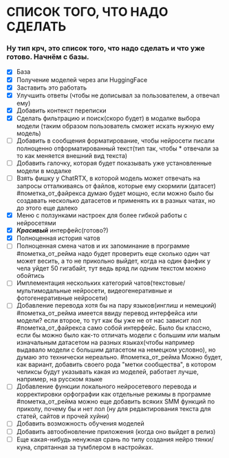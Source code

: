 # СПИСОК ТОГО, ЧТО НАДО СДЕЛАТЬ
### Ну тип крч, это список того, что надо сделать и что уже готово. Начнём с базы.
- [x] База
- [x] Получение моделей через апи HuggingFace
- [x]  Заставить это работать
- [x] Улучшить ответы (чтобы не дописывал за пользователем, а отвечал ему)
- [x] Добавить контекст переписки
- [x] Сделать фильтрацию и поиск(скоро будет) в модалке выбора модели (таким образом пользователь сможет искать нужную ему модель)
- [ ] Добавить в сообщения форматирование, чтобы нейросети писали полноценно отформатированный текст(тип так, чтобы * отвечали за то как меняется внешний вид текста)
- [ ] Добавить галочку, которая будет показывать уже установленные модели в модалке
- [ ] Взять фишку у ChatRTX, в которой модель может отвечать на запросы отталкиваясь от файлов, которые ему скормили (датасет) #пометка_от_файрекса думаю будет мощно, если можно было бы создавать несколько датасетов и применять их в разных чатах, но до этого еще далеко
- [x] Меню с ползунками настроек для более гибкой работы с нейросетями
- [x] ***Красивый*** интерфейс(готово?)
- [x] Полноценная история чатов
- [ ] Полноценная смена чатов и их запоминание в программе #пометка_от_рейма надо будет проверить еще сколько один чат может весить, а то не прикольно выйдет, когда на один фанфик у чела уйдет 50 гигабайт, тут ведь вряд ли одним текстом можно обойтись
- [ ] Имплементация нескольких категорий чатов(текстовые/мультимодальные нейросети, видеогенеративные и фотогенеративные нейросети)
- [ ] Добавление перевода хотя бы на пару языков(инглиш и немецкий) #пометка_от_рейма имеется ввиду перевод интерфейса или модели? если второе, то тут как бы уже не от нас зависит лол #пометка_от_файрекса само собой интерфейс. Было бы классно, если бы можно было как-то отличать модели с большим или малым изначальным датасетом на разных языках(чтобы например выдавало модели с большим датасетом на немецком условно), но думаю это технически нереально. #пометка_от_рейма Можно будет, как вариант, добавить своего рода "метки сообщества", в котором челиксы будут указывать какая из моделей, работает лучше, например, на русском языке
- [ ] Добавление функции локального нейросетевого перевода и корректировки орфографии как отдельные режимы в программе #пометка_от_рейма можно еще добавить всяких SMM функций по приколу, почему бы и нет лол (ну для редактирования текста для статей, сайтов и прочей хуйни)
- [ ] Добавить возможность обучения моделей
- [ ] Добавить автообновление приложения (когда оно выйдет в релиз)
- [ ] Еще какая-нибудь ненужная срань по типу создания нейро тянки/куна, спрятанная за тумблером в настройках.